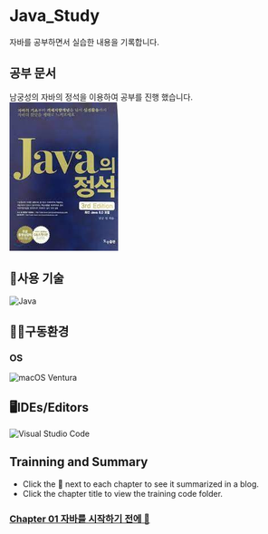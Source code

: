 # Java_Study
자바를 공부하면서 실습한 내용을 기록합니다.

## 공부 문서
남궁성의 자바의 정석을 이용하여 공부를 진행 했습니다.<br>
<a href='https://www.aladin.co.kr/shop/wproduct.aspx?ItemId=76083001'>
    <img src='image/java_book.jpeg'>
</a>

## 💬사용 기술
![Java](https://img.shields.io/badge/java-%23ED8B00.svg?style=for-the-badge&logo=openjdk&logoColor=white)

## :man_mechanic:구동환경
### OS
![macOS](https://img.shields.io/badge/mac%20os-000000?style=for-the-badge&logo=macos&logoColor=F0F0F0&style=flat) Ventura

## 🖥IDEs/Editors
![Visual Studio Code](https://img.shields.io/badge/Visual%20Studio%20Code-0078d7.svg?style=for-the-badge&logo=visual-studio-code&logoColor=white)

## Trainning and Summary
- Click the 📰 next to each chapter to see it summarized in a blog.
- Click the chapter title to view the training code folder.
### [Chapter 01 자바를 시작하기 전에](https://github.com/JoonHoSeong/Java_Study/tree/main/Trainning/CH01)<a href=https://slowprogramer.tistory.com/entry/%EC%9E%90%EB%B0%94%EC%9D%98-%EC%A0%95%EC%84%9D-1-%EC%9E%90%EB%B0%94%EB%9E%80> 📰</a>

